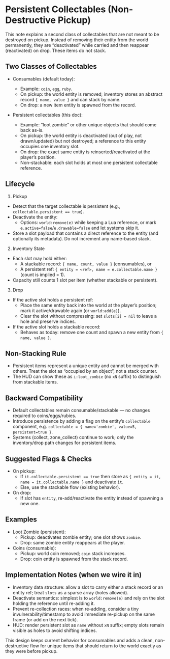 # Persistent Collectables (Non-Destructive Pickup)

This note explains a second class of collectables that are not meant to be destroyed on pickup. Instead of removing their entity from the world permanently, they are “deactivated” while carried and then reappear (reactivated) on drop. These items do not stack.

## Two Classes of Collectables

- Consumables (default today):
  - Example: `coin`, `egg`, `ruby`.
  - On pickup: the world entity is removed; inventory stores an abstract record `{ name, value }` and can stack by name.
  - On drop: a new item entity is spawned from the record.

- Persistent collectables (this doc):
  - Example: “loot zombie” or other unique objects that should come back as-is.
  - On pickup: the world entity is deactivated (out of play, not drawn/updated) but not destroyed; a reference to this entity occupies one inventory slot.
  - On drop: the exact same entity is reinserted/reactivated at the player’s position.
  - Non-stackable: each slot holds at most one persistent collectable reference.

## Lifecycle

1) Pickup
- Detect that the target collectable is persistent (e.g., `collectable.persistent == true`).
- Deactivate the entity:
  - Options: `world:remove(e)` while keeping a Lua reference, or mark `e.active=false`/`e.drawable=false` and let systems skip it.
- Store a slot payload that contains a direct reference to the entity (and optionally its metadata). Do not increment any name-based stack.

2) Inventory State
- Each slot may hold either:
  - A stackable record: `{ name, count, value }` (consumables), or
  - A persistent ref: `{ entity = <ref>, name = e.collectable.name }` (count is implied = 1).
- Capacity still counts 1 slot per item (whether stackable or persistent).

3) Drop
- If the active slot holds a persistent ref:
  - Place the same entity back into the world at the player’s position; mark it active/drawable again (or `world:add(e)`).
  - Clear the slot without compressing: set `slots[i] = nil` to leave a hole and preserve indices.
- If the active slot holds a stackable record:
  - Behaves as today: remove one count and spawn a new entity from `{ name, value }`.

## Non-Stacking Rule

- Persistent items represent a unique entity and cannot be merged with others. Treat the slot as “occupied by an object”, not a stack counter.
- The HUD can show these as `i:loot_zombie` (no `xN` suffix) to distinguish from stackable items.

## Backward Compatibility

- Default collectables remain consumable/stackable — no changes required to coins/eggs/rubies.
- Introduce persistence by adding a flag on the entity’s `collectable` component, e.g. `collectable = { name='zombie', value=5, persistent=true }`.
- Systems (collect, zone_collect) continue to work; only the inventory/drop path changes for persistent items.

## Suggested Flags & Checks

- On pickup:
  - If `it.collectable.persistent == true` then store as `{ entity = it, name = it.collectable.name }` and deactivate `it`.
  - Else, use the stackable flow (existing behavior).
- On drop:
  - If slot has `entity`, re-add/reactivate the entity instead of spawning a new one.

## Examples

- Loot Zombie (persistent):
  - Pickup: deactivates zombie entity; one slot shows `zombie`.
  - Drop: same zombie entity reappears at the player.
- Coins (consumable):
  - Pickup: world coin removed; `coin` stack increases.
  - Drop: coin entity is spawned from the stack record.

## Implementation Notes (when we wire it in)

- Inventory data structure: allow a slot to carry either a stack record or an entity ref; treat `slots` as a sparse array (holes allowed).
- Deactivate semantics: simplest is to `world:remove(e)` and rely on the slot holding the reference until re-adding it.
- Prevent re-collection races: when re-adding, consider a tiny invulnerability/timestamp to avoid immediate re-pickup on the same frame (or add on the next tick).
- HUD: render persistent slot as `name` without `xN` suffix; empty slots remain visible as holes to avoid shifting indices.

This design keeps current behavior for consumables and adds a clean, non-destructive flow for unique items that should return to the world exactly as they were before pickup.
